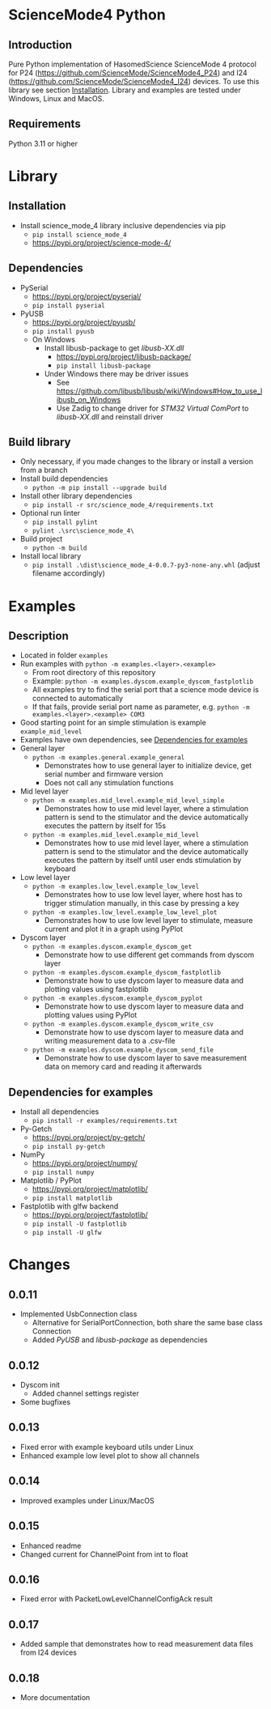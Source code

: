 # ScienceMode4 Python

## Introduction

Pure Python implementation of HasomedScience ScienceMode 4 protocol for P24 (https://github.com/ScienceMode/ScienceMode4_P24) and I24 (https://github.com/ScienceMode/ScienceMode4_I24) devices. To use this library see section [Installation](#installation). Library and examples are tested under Windows, Linux and MacOS.

## Requirements

Python 3.11 or higher

# Library

## Installation
- Install science_mode_4 library inclusive dependencies via pip
  - `pip install science_mode_4`
  - https://pypi.org/project/science-mode-4/

## Dependencies
- PySerial
  - https://pypi.org/project/pyserial/
  - `pip install pyserial`
- PyUSB
  - https://pypi.org/project/pyusb/
  - `pip install pyusb` 
  - On Windows
    - Install libusb-package to get _libusb-XX.dll_
      - https://pypi.org/project/libusb-package/
      - `pip install libusb-package`
    - Under Windows there may be driver issues
      - See https://github.com/libusb/libusb/wiki/Windows#How_to_use_libusb_on_Windows
      - Use Zadig to change driver for _STM32 Virtual ComPort_ to _libusb-XX.dll_ and reinstall driver

## Build library
- Only necessary, if you made changes to the library or install a version from a branch
- Install build dependencies
  - `python -m pip install --upgrade build`
- Install other library dependencies
  - `pip install -r src/science_mode_4/requirements.txt`
- Optional run linter
  - `pip install pylint`
  - `pylint .\src\science_mode_4\`
- Build project
  - `python -m build`
- Install local library
  - `pip install .\dist\science_mode_4-0.0.7-py3-none-any.whl` (adjust filename accordingly)

# Examples

## Description
- Located in folder `examples`
- Run examples with `python -m examples.<layer>.<example>`
  - From root directory of this repository
  - Example: `python -m examples.dyscom.example_dyscom_fastplotlib`
  - All examples try to find the serial port that a science mode device is connected to automatically
  - If that fails, provide serial port name as parameter, e.g. `python -m examples.<layer>.<example> COM3`
- Good starting point for an simple stimulation is example `example_mid_level`
- Examples have own dependencies, see [Dependencies for examples](#dependencies-for-examples)
- General layer
  - `python -m examples.general.example_general`
    - Demonstrates how to use general layer to initialize device, get serial number and firmware version
    - Does not call any stimulation functions
- Mid level layer
  - `python -m examples.mid_level.example_mid_level_simple`
    - Demonstrates how to use mid level layer, where a stimulation pattern is send to the stimulator and the device automatically executes the pattern by itself for 15s
  - `python -m examples.mid_level.example_mid_level`
    - Demonstrates how to use mid level layer, where a stimulation pattern is send to the stimulator and the device automatically executes the pattern by itself until user ends stimulation by keyboard
- Low level layer
  - `python -m examples.low_level.example_low_level`
    - Demonstrates how to use low level layer, where host has to trigger stimulation manually, in this case by pressing a key 
  - `python -m examples.low_level.example_low_level_plot`
    - Demonstrates how to use low level layer to stimulate, measure current and plot it in a graph using PyPlot
- Dyscom layer
  - `python -m examples.dyscom.example_dyscom_get`
    - Demonstrate how to use different get commands from dyscom layer
  - `python -m examples.dyscom.example_dyscom_fastplotlib`
    - Demonstrate how to use dyscom layer to measure data and plotting values using fastplotlib
  - `python -m examples.dyscom.example_dyscom_pyplot`
    - Demonstrate how to use dyscom layer to measure data and plotting values using PyPlot
  - `python -m examples.dyscom.example_dyscom_write_csv`
    - Demonstrate how to use dyscom layer to measure data and writing measurement data to a .csv-file
  - `python -m examples.dyscom.example_dyscom_send_file`
    - Demonstrate how to use dyscom layer to save measurement data on memory card and reading it afterwards

## Dependencies for examples
- Install all dependencies
  - `pip install -r examples/requirements.txt`
- Py-Getch
  - https://pypi.org/project/py-getch/
  - `pip install py-getch`
- NumPy
  - https://pypi.org/project/numpy/
  - `pip install numpy`
- Matplotlib / PyPlot
  - https://pypi.org/project/matplotlib/
  - `pip install matplotlib`
- Fastplotlib with glfw backend
  - https://pypi.org/project/fastplotlib/
  - `pip install -U fastplotlib`
  - `pip install -U glfw`

# Changes

## 0.0.11
- Implemented UsbConnection class
  - Alternative for SerialPortConnection, both share the same base class Connection
  - Added _PyUSB_ and _libusb-package_ as dependencies

## 0.0.12
- Dyscom init
  - Added channel settings register
- Some bugfixes

## 0.0.13
- Fixed error with example keyboard utils under Linux
- Enhanced example low level plot to show all channels

## 0.0.14
- Improved examples under Linux/MacOS

## 0.0.15
- Enhanced readme
- Changed current for ChannelPoint from int to float

## 0.0.16
- Fixed error with PacketLowLevelChannelConfigAck result

## 0.0.17
- Added sample that demonstrates how to read measurement data files from I24 devices

## 0.0.18
- More documentation